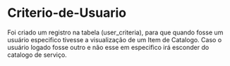# Criterio-de-Usuario
Foi criado um registro na tabela (user_criteria), para que quando fosse um usuário especifico tivesse a visualização de um Item de Catalogo. Caso o usuário logado fosse outro e não esse em especifico irá esconder do catalogo de serviço.
